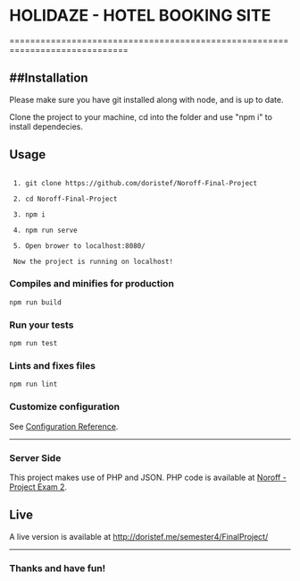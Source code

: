 # HOLIDAZE - HOTEL BOOKING SITE

=============================================================================

##Installation
---

Please make sure you have git installed along with node, and is up to date.

Clone the project to your machine, cd into the folder and use "npm i" to install dependecies.

## Usage
```

 1. git clone https://github.com/doristef/Noroff-Final-Project
 
 2. cd Noroff-Final-Project
 
 3. npm i
 
 4. npm run serve
 
 5. Open brower to localhost:8080/
 
 Now the project is running on localhost!
```

### Compiles and minifies for production
```
npm run build
```

### Run your tests
```
npm run test
```

### Lints and fixes files
```
npm run lint
```

### Customize configuration
See [Configuration Reference](https://cli.vuejs.org/config/).

---

### Server Side
This project makes use of PHP and JSON.
PHP code is available at [Noroff - Project Exam 2](https://github.com/Noroff-Education/project-exam-2).

Live
---

A live version is available at http://doristef.me/semester4/FinalProject/

---

### Thanks and have fun!
